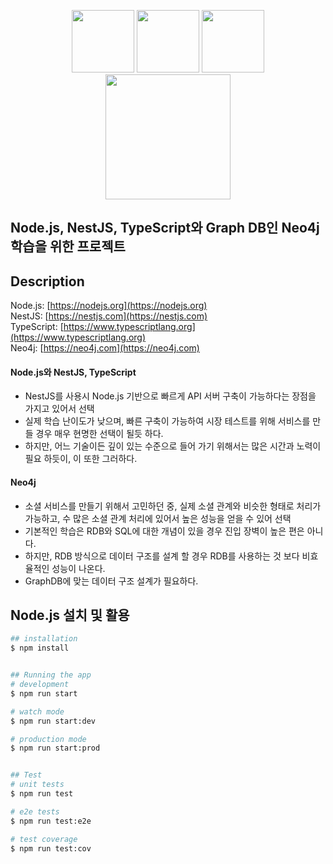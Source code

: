 <p align="center">
  <a href="https://nodejs.org/" target="blank"><img src="https://avatars.githubusercontent.com/u/9950313?s=200&v=4" width="100"/></a>
  <a href="http://nestjs.com/" target="blank"><img src="https://nestjs.com/img/logo-small.svg" width="100"/></a>  
  <a href="https://www.typescriptlang.org/" target="blank"><img src="https://upload.wikimedia.org/wikipedia/commons/thumb/4/4c/Typescript_logo_2020.svg/1024px-Typescript_logo_2020.svg.png" width="100"/></a>
  <a href="https://neo4j.com/" target="blank"><img src="https://upload.wikimedia.org/wikipedia/commons/thumb/e/e5/Neo4j-logo_color.png/240px-Neo4j-logo_color.png" width="200"/></a>   
</p>


## Node.js, NestJS, TypeScript와 Graph DB인 Neo4j 학습을 위한 프로젝트


## Description
Node.js: [https://nodejs.org](https://nodejs.org)   
NestJS: [https://nestjs.com](https://nestjs.com)   
TypeScript: [https://www.typescriptlang.org](https://www.typescriptlang.org)   
Neo4j: [https://neo4j.com](https://neo4j.com)   


#### Node.js와 NestJS, TypeScript
- NestJS를 사용시 Node.js 기반으로 빠르게 API 서버 구축이 가능하다는 장점을 가지고 있어서 선택
- 실제 학습 난이도가 낮으며, 빠른 구축이 가능하여 시장 테스트를 위해 서비스를 만들 경우 매우 현명한 선택이 될듯 하다.
- 하지만, 어느 기술이든 깊이 있는 수준으로 들어 가기 위해서는 많은 시간과 노력이 필요 하듯이, 이 또한 그러하다.


#### Neo4j
- 소셜 서비스를 만들기 위해서 고민하던 중, 실제 소셜 관계와 비슷한 형태로 처리가 가능하고, 수 많은 소셜 관계 처리에 있어서 높은 성능을 얻을 수 있어 선택
- 기본적인 학습은 RDB와 SQL에 대한 개념이 있을 경우 진입 장벽이 높은 편은 아니다.
- 하지만, RDB 방식으로 데이터 구조를 설계 할 경우 RDB를 사용하는 것 보다 비효율적인 성능이 나온다.
- GraphDB에 맞는 데이터 구조 설계가 필요하다.



## Node.js 설치 및 활용

```bash
## installation
$ npm install


## Running the app
# development
$ npm run start

# watch mode
$ npm run start:dev

# production mode
$ npm run start:prod


## Test
# unit tests
$ npm run test

# e2e tests
$ npm run test:e2e

# test coverage
$ npm run test:cov
```
